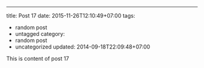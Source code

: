 ---
title: Post 17
date: 2015-11-26T12:10:49+07:00
tags:
  - random post
  - untagged
category:
  - random post
  - uncategorized
updated: 2014-09-18T22:09:48+07:00

This is content of post 17